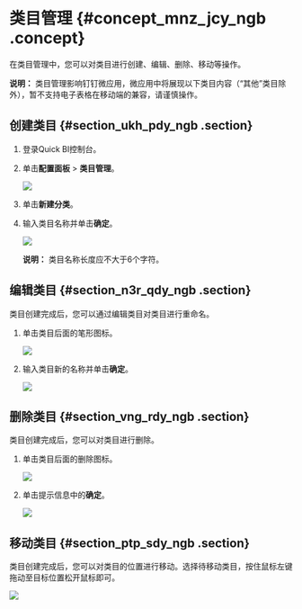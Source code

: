 # 类目管理 {#concept_mnz_jcy_ngb .concept}

在类目管理中，您可以对类目进行创建、编辑、删除、移动等操作。

**说明：** 类目管理影响钉钉微应用，微应用中将展现以下类目内容（“其他”类目除外），暂不支持电子表格在移动端的兼容，请谨慎操作。

## 创建类目 {#section_ukh_pdy_ngb .section}

1.  登录Quick BI控制台。
2.  单击**配置面板** \> **类目管理**。

    ![](http://static-aliyun-doc.oss-cn-hangzhou.aliyuncs.com/assets/img/117412/154840868637916_zh-CN.png)

3.  单击**新建分类**。
4.  输入类目名称并单击**确定**。

    ![](http://static-aliyun-doc.oss-cn-hangzhou.aliyuncs.com/assets/img/117412/154840868637917_zh-CN.png)

    **说明：** 类目名称长度应不大于6个字符。


## 编辑类目 {#section_n3r_qdy_ngb .section}

类目创建完成后，您可以通过编辑类目对类目进行重命名。

1.  单击类目后面的笔形图标。

    ![](http://static-aliyun-doc.oss-cn-hangzhou.aliyuncs.com/assets/img/117412/154840868637920_zh-CN.png)

2.  输入类目新的名称并单击**确定**。

    ![](http://static-aliyun-doc.oss-cn-hangzhou.aliyuncs.com/assets/img/117412/154840868637922_zh-CN.png)


## 删除类目 {#section_vng_rdy_ngb .section}

类目创建完成后，您可以对类目进行删除。

1.  单击类目后面的删除图标。

    ![](http://static-aliyun-doc.oss-cn-hangzhou.aliyuncs.com/assets/img/117412/154840868637924_zh-CN.png)

2.  单击提示信息中的**确定**。

    ![](http://static-aliyun-doc.oss-cn-hangzhou.aliyuncs.com/assets/img/117412/154840868637925_zh-CN.png)


## 移动类目 {#section_ptp_sdy_ngb .section}

类目创建完成后，您可以对类目的位置进行移动。选择待移动类目，按住鼠标左键拖动至目标位置松开鼠标即可。

![](http://static-aliyun-doc.oss-cn-hangzhou.aliyuncs.com/assets/img/117412/154840868637926_zh-CN.png)

